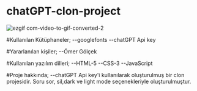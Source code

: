 # chatGPT-clon-project

![ezgif com-video-to-gif-converted-2](https://github.com/emelzorlu/chatGPT-clon-project/assets/147662992/898290b8-6b33-4bc4-b0e3-a4543b03231b)

#Kullanılan Kütüphaneler;
--googlefonts
--chatGPT Api key

#Yararlanılan kişiler;
--Ömer Gölçek

#Kullanılan yazılım dilleri;
--HTML-5
--CSS-3
--JavaScript

#Proje hakkında;
--chatGPT Api key'i kullanılarak oluşturulmuş bir clon projesidir.
Soru sor, sil,dark ve light mode seçenekleriyle oluşturulmuştur.

